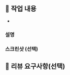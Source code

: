 <!-- 제목 예시 -->
<!-- [FEAT/#6] 설명 -->
## 📝 작업 내용

- 

<!-- 이번 PR에서 작업한 내용을 간략히 설명해주세요 -->
### 설명

### 스크린샷 (선택)

## 💬 리뷰 요구사항(선택)

<!-- 리뷰어가 특별히 봐주었으면 하는 부분이 있다면 작성하거나 커멘트로 남겨주세요
 ex) 메서드 XXX의 이름을 더 잘 짓고 싶은데 혹시 좋은 명칭이 있을까요? -->
